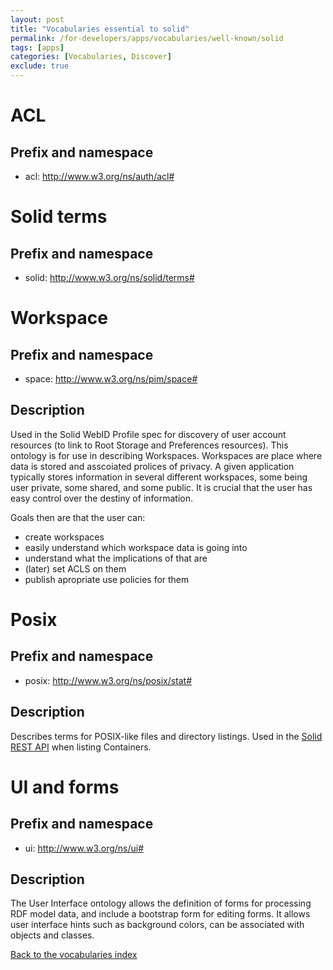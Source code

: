```yaml
---
layout: post
title: "Vocabularies essential to solid"
permalink: /for-developers/apps/vocabularies/well-known/solid
tags: [apps]
categories: [Vocabularies, Discover]
exclude: true
---
```


# <a id="acl"/> ACL

## Prefix and namespace
- acl: http://www.w3.org/ns/auth/acl#

# <a id="terms"/> Solid terms

## Prefix and namespace
- solid: http://www.w3.org/ns/solid/terms#

# <a id="space"/> Workspace

## Prefix and namespace
- space: http://www.w3.org/ns/pim/space#

## Description

Used in the Solid WebID Profile spec for discovery of user account resources (to link to Root Storage and Preferences resources). This ontology is for use in describing Workspaces. Workspaces are place where data is stored and asscoiated prolices of privacy. A given application typically stores information in several different workspaces, some being user private, some shared, and some public. It is crucial that the user has easy control over the destiny of information.

Goals then are that the user can:

- create workspaces
- easily understand which workspace data is going into
- understand what the implications of that are
- (later) set ACLS on them
- publish apropriate use policies for them

# <a id="posix"/> Posix

## Prefix and namespace
- posix: http://www.w3.org/ns/posix/stat#

## Description

Describes terms for POSIX-like files and directory listings. Used in the [Solid REST API](https://github.com/solid/solid-spec#https-rest-api) when listing Containers.

# <a id="ui"/> UI and forms

## Prefix and namespace
- ui: http://www.w3.org/ns/ui#

## Description

The User Interface ontology allows the definition of forms for processing RDF model data, and include a bootstrap form for editing forms. It allows user interface hints such as background colors, can be associated with objects and classes.

[Back to the vocabularies index](/for-developers/apps/vocabularies/well-known)
